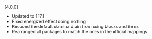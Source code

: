 [4.0.0]
- Updated to 1.17.1
- Fixed energized effect doing nothing
- Reduced the default stamina drain from using blocks and items
- Rearranged all packages to match the ones in the official mappings